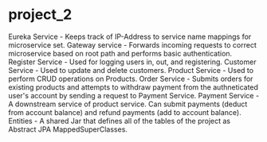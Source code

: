 # project_2

Eureka Service - Keeps track of IP-Address to service name mappings for microservice set.
Gateway service - Forwards incoming requests to correct microservice based on root path and performs basic authentication.
Register Service - Used for logging users in, out, and registering.
Customer Service - Used to update and delete customers.
Product Service - Used to perform CRUD operations on Products. 
Order Service - Submits orders for existing products and attempts to withdraw payment from the authneticated user's account by sending a request to Payment Service.
Payment Service - A downstream service of product service. Can submit payments (deduct from account balance) and refund payments (add to account balance). 
Entities - A shared Jar that defines all of the tables of the project as Abstract JPA MappedSuperClasses.
